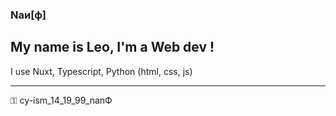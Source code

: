 ### **Naи[ф]**

My name is Leo, I'm a Web dev !
---

I use Nuxt, Typescript, Python (html, css, js)  

---
⚿ cy-ism_14_19_99_nanФ
